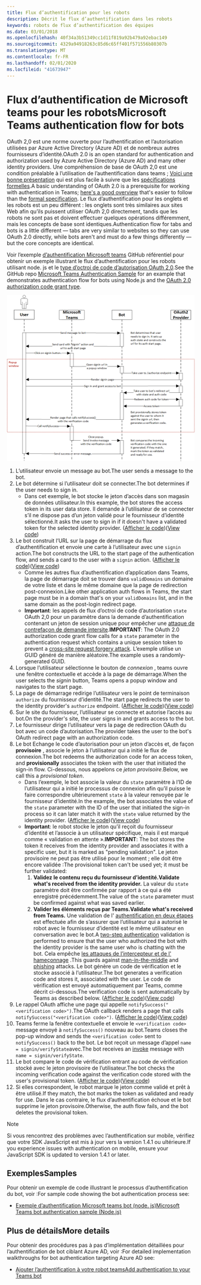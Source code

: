 ```yaml
---
title: Flux d’authentification pour les robots
description: Décrit le flux d’authentification dans les robots
keywords: robots de flux d’authentification des équipes
ms.date: 03/01/2018
ms.openlocfilehash: 40f34a3b51349cc1d11f819a92b479a92ebac149
ms.sourcegitcommit: 4329a94918263c85d6c65ff401f571556b80307b
ms.translationtype: MT
ms.contentlocale: fr-FR
ms.lasthandoff: 02/01/2020
ms.locfileid: "41673947"
---
```

# <a name="microsoft-teams-authentication-flow-for-bots"></a><span data-ttu-id="c9aef-104">Flux d’authentification de Microsoft teams pour les robots</span><span class="sxs-lookup"><span data-stu-id="c9aef-104">Microsoft Teams authentication flow for bots</span></span>

<span data-ttu-id="c9aef-105">OAuth 2,0 est une norme ouverte pour l’authentification et l’autorisation utilisées par Azure Active Directory (Azure AD) et de nombreux autres fournisseurs d’identité.</span><span class="sxs-lookup"><span data-stu-id="c9aef-105">OAuth 2.0 is an open standard for authentication and authorization used by Azure Active Directory (Azure AD) and many other identity providers.</span></span> <span data-ttu-id="c9aef-106">Une compréhension de base de OAuth 2,0 est une condition préalable à l’utilisation de l’authentification dans teams ; [Voici une bonne présentation](https://aaronparecki.com/oauth-2-simplified/) qui est plus facile à suivre que les [spécifications formelles](https://oauth.net/2/).</span><span class="sxs-lookup"><span data-stu-id="c9aef-106">A basic understanding of OAuth 2.0 is a prerequisite for working with authentication in Teams; [here's a good overview](https://aaronparecki.com/oauth-2-simplified/) that's easier to follow than the [formal specification](https://oauth.net/2/).</span></span> <span data-ttu-id="c9aef-107">Le flux d’authentification pour les onglets et les robots est un peu différent : les onglets sont très similaires aux sites Web afin qu’ils puissent utiliser OAuth 2,0 directement, tandis que les robots ne sont pas et doivent effectuer quelques opérations différemment, mais les concepts de base sont identiques.</span><span class="sxs-lookup"><span data-stu-id="c9aef-107">Authentication flow for tabs and bots is a little different — tabs are very similar to websites so they can use OAuth 2.0 directly, while bots aren't and must do a few things differently — but the core concepts are identical.</span></span>

<span data-ttu-id="c9aef-108">Voir l’exemple [d’authentification Microsoft teams](https://github.com/OfficeDev/microsoft-teams-sample-auth-node) GitHub référentiel pour obtenir un exemple illustrant le flux d’authentification pour les robots utilisant node. js et le [type d’octroi de code d’autorisation OAuth 2,0](https://oauth.net/2/grant-types/authorization-code/).</span><span class="sxs-lookup"><span data-stu-id="c9aef-108">See the GitHub repo [Microsoft Teams Authentication Sample](https://github.com/OfficeDev/microsoft-teams-sample-auth-node) for an example that demonstrates authentication flow for bots using Node.js and the [OAuth 2.0 authorization code grant type](https://oauth.net/2/grant-types/authorization-code/).</span></span>

![Diagramme de séquence d’authentification de robot](../../../assets/images/authentication/bot_auth_sequence_diagram.png)

1. <span data-ttu-id="c9aef-110">L’utilisateur envoie un message au bot.</span><span class="sxs-lookup"><span data-stu-id="c9aef-110">The user sends a message to the bot.</span></span>
2. <span data-ttu-id="c9aef-111">Le bot détermine si l’utilisateur doit se connecter.</span><span class="sxs-lookup"><span data-stu-id="c9aef-111">The bot determines if the user needs to sign in.</span></span>
    * <span data-ttu-id="c9aef-112">Dans cet exemple, le bot stocke le jeton d’accès dans son magasin de données utilisateur.</span><span class="sxs-lookup"><span data-stu-id="c9aef-112">In this example, the bot stores the access token in its user data store.</span></span> <span data-ttu-id="c9aef-113">Il demande à l’utilisateur de se connecter s’il ne dispose pas d’un jeton validé pour le fournisseur d’identité sélectionné.</span><span class="sxs-lookup"><span data-stu-id="c9aef-113">It asks the user to sign in if it doesn't have a validated token for the selected identity provider.</span></span> <span data-ttu-id="c9aef-114">([Afficher le code](https://github.com/OfficeDev/microsoft-teams-sample-auth-node/blob/469952a26d618dbf884a3be53c7d921cc580b1e2/src/utils/AuthenticationUtils.ts#L58-L76))</span><span class="sxs-lookup"><span data-stu-id="c9aef-114">([View code](https://github.com/OfficeDev/microsoft-teams-sample-auth-node/blob/469952a26d618dbf884a3be53c7d921cc580b1e2/src/utils/AuthenticationUtils.ts#L58-L76))</span></span>
3. <span data-ttu-id="c9aef-115">Le bot construit l’URL sur la page de démarrage du flux d’authentification et envoie une carte à l’utilisateur avec une `signin` action.</span><span class="sxs-lookup"><span data-stu-id="c9aef-115">The bot constructs the URL to the start page of the authentication flow, and sends a card to the user with a `signin` action.</span></span> <span data-ttu-id="c9aef-116">([Afficher le code](https://github.com/OfficeDev/microsoft-teams-sample-auth-node/blob/469952a26d618dbf884a3be53c7d921cc580b1e2/src/dialogs/BaseIdentityDialog.ts#L160-L190))</span><span class="sxs-lookup"><span data-stu-id="c9aef-116">([View code](https://github.com/OfficeDev/microsoft-teams-sample-auth-node/blob/469952a26d618dbf884a3be53c7d921cc580b1e2/src/dialogs/BaseIdentityDialog.ts#L160-L190))</span></span>
    * <span data-ttu-id="c9aef-117">Comme les autres flux d’authentification d’application dans Teams, la page de démarrage doit se trouver dans `validDomains` un domaine de votre liste et dans le même domaine que la page de redirection post-connexion.</span><span class="sxs-lookup"><span data-stu-id="c9aef-117">Like other application auth flows in Teams, the start page must be in a domain that's on your `validDomains` list, and in the same domain as the post-login redirect page.</span></span>
    * <span data-ttu-id="c9aef-118">**Important**: les appels de flux d’octroi de code d’autorisation `state` OAuth 2,0 pour un paramètre dans la demande d’authentification contenant un jeton de session unique pour empêcher une [attaque de contrefaçon de demande intersite](https://en.wikipedia.org/wiki/Cross-site_request_forgery).</span><span class="sxs-lookup"><span data-stu-id="c9aef-118">**IMPORTANT**: The OAuth 2.0 authorization code grant flow calls for a `state` parameter in the authentication request which contains a unique session token to prevent a [cross-site request forgery attack](https://en.wikipedia.org/wiki/Cross-site_request_forgery).</span></span> <span data-ttu-id="c9aef-119">L’exemple utilise un GUID généré de manière aléatoire.</span><span class="sxs-lookup"><span data-stu-id="c9aef-119">The example uses a randomly-generated GUID.</span></span>
4. <span data-ttu-id="c9aef-120">Lorsque l’utilisateur sélectionne le bouton de *connexion* , teams ouvre une fenêtre contextuelle et accède à la page de démarrage.</span><span class="sxs-lookup"><span data-stu-id="c9aef-120">When the user selects the *signin* button, Teams opens a popup window and navigates to the start page.</span></span>
5. <span data-ttu-id="c9aef-121">La page de démarrage redirige l’utilisateur vers le point de terminaison `authorize` du fournisseur d’identité.</span><span class="sxs-lookup"><span data-stu-id="c9aef-121">The start page redirects the user to the identity provider's `authorize` endpoint.</span></span> <span data-ttu-id="c9aef-122">([Afficher le code](https://github.com/OfficeDev/microsoft-teams-sample-auth-node/blob/469952a26d618dbf884a3be53c7d921cc580b1e2/public/html/auth-start.html#L51-L56))</span><span class="sxs-lookup"><span data-stu-id="c9aef-122">([View code](https://github.com/OfficeDev/microsoft-teams-sample-auth-node/blob/469952a26d618dbf884a3be53c7d921cc580b1e2/public/html/auth-start.html#L51-L56))</span></span>
6. <span data-ttu-id="c9aef-123">Sur le site du fournisseur, l’utilisateur se connecte et autorise l’accès au bot.</span><span class="sxs-lookup"><span data-stu-id="c9aef-123">On the provider's site, the user signs in and grants access to the bot.</span></span>
7. <span data-ttu-id="c9aef-124">Le fournisseur dirige l’utilisateur vers la page de redirection OAuth du bot avec un code d’autorisation.</span><span class="sxs-lookup"><span data-stu-id="c9aef-124">The provider takes the user to the bot's OAuth redirect page with an authorization code.</span></span>
8. <span data-ttu-id="c9aef-125">Le bot Echange le code d’autorisation pour un jeton d’accès et, de façon **provisoire** , associe le jeton à l’utilisateur qui a initié le flux de connexion.</span><span class="sxs-lookup"><span data-stu-id="c9aef-125">The bot redeems the authorization code for an access token, and **provisionally** associates the token with the user that initiated the sign-in flow.</span></span> <span data-ttu-id="c9aef-126">Ci-dessous, nous appelons ce *jeton provisoire*.</span><span class="sxs-lookup"><span data-stu-id="c9aef-126">Below, we call this a *provisional token*.</span></span>
    * <span data-ttu-id="c9aef-127">Dans l’exemple, le bot associe la valeur du `state` paramètre à l’ID de l’utilisateur qui a initié le processus de connexion afin qu’il puisse le faire correspondre ultérieurement `state` à la valeur renvoyée par le fournisseur d’identité.</span><span class="sxs-lookup"><span data-stu-id="c9aef-127">In the example, the bot associates the value of the `state` parameter with the ID of the user that initiated the sign-in process so it can later match it with the `state` value returned by the identity provider.</span></span> <span data-ttu-id="c9aef-128">([Afficher le code](https://github.com/OfficeDev/microsoft-teams-sample-auth-node/blob/469952a26d618dbf884a3be53c7d921cc580b1e2/src/AuthBot.ts#L70-L99))</span><span class="sxs-lookup"><span data-stu-id="c9aef-128">([View code](https://github.com/OfficeDev/microsoft-teams-sample-auth-node/blob/469952a26d618dbf884a3be53c7d921cc580b1e2/src/AuthBot.ts#L70-L99))</span></span>
    * <span data-ttu-id="c9aef-129">**Important**: le robot stocke le jeton qu’il reçoit du fournisseur d’identité et l’associe à un utilisateur spécifique, mais il est marqué comme « validation en attente ».</span><span class="sxs-lookup"><span data-stu-id="c9aef-129">**IMPORTANT**: The bot stores the token it receives from the identity provider and associates it with a specific user, but it is marked as "pending validation".</span></span> <span data-ttu-id="c9aef-130">Le jeton provisoire ne peut pas être utilisé pour le moment ; elle doit être encore validée :</span><span class="sxs-lookup"><span data-stu-id="c9aef-130">The provisional token can't be used yet; it must be further validated:</span></span>
      1. <span data-ttu-id="c9aef-131">**Validez le contenu reçu du fournisseur d’identité.**</span><span class="sxs-lookup"><span data-stu-id="c9aef-131">**Validate what's received from the identity provider.**</span></span> <span data-ttu-id="c9aef-132">La valeur du `state` paramètre doit être confirmée par rapport à ce qui a été enregistré précédemment.</span><span class="sxs-lookup"><span data-stu-id="c9aef-132">The value of the `state` parameter must be confirmed against what was saved earlier.</span></span> 
      1. <span data-ttu-id="c9aef-133">**Valider les éléments reçus par Teams.**</span><span class="sxs-lookup"><span data-stu-id="c9aef-133">**Validate what's received from Teams.**</span></span> <span data-ttu-id="c9aef-134">Une validation de l' [authentification en deux étapes](https://en.wikipedia.org/wiki/Man-in-the-middle_attack) est effectuée afin de s’assurer que l’utilisateur qui a autorisé le robot avec le fournisseur d’identité est le même utilisateur en conversation avec le bot.</span><span class="sxs-lookup"><span data-stu-id="c9aef-134">A [two-step authentication](https://en.wikipedia.org/wiki/Man-in-the-middle_attack) validation is performed to ensure that the user who authorized the bot with the identity provider is the same user who is chatting with the bot.</span></span> <span data-ttu-id="c9aef-135">Cela empêche [les attaques de l’intercepteur et de l'](https://en.wikipedia.org/wiki/Man-in-the-middle_attack) [hameçonnage](https://en.wikipedia.org/wiki/Phishing) .</span><span class="sxs-lookup"><span data-stu-id="c9aef-135">This guards against [man-in-the-middle](https://en.wikipedia.org/wiki/Man-in-the-middle_attack) and [phishing](https://en.wikipedia.org/wiki/Phishing) attacks.</span></span> <span data-ttu-id="c9aef-136">Le bot génère un code de vérification et le stocke associé à l’utilisateur.</span><span class="sxs-lookup"><span data-stu-id="c9aef-136">The bot generates a verification code and stores it, associated with the user.</span></span> <span data-ttu-id="c9aef-137">Le code de vérification est envoyé automatiquement par Teams, comme décrit ci-dessous.</span><span class="sxs-lookup"><span data-stu-id="c9aef-137">The verification code is sent automatically by Teams as described below.</span></span> <span data-ttu-id="c9aef-138">([Afficher le code](https://github.com/OfficeDev/microsoft-teams-sample-auth-node/blob/469952a26d618dbf884a3be53c7d921cc580b1e2/src/AuthBot.ts#L100-L113))</span><span class="sxs-lookup"><span data-stu-id="c9aef-138">([View code](https://github.com/OfficeDev/microsoft-teams-sample-auth-node/blob/469952a26d618dbf884a3be53c7d921cc580b1e2/src/AuthBot.ts#L100-L113))</span></span>
9. <span data-ttu-id="c9aef-139">Le rappel OAuth affiche une page qui appelle `notifySuccess("<verification code>")`.</span><span class="sxs-lookup"><span data-stu-id="c9aef-139">The OAuth callback renders a page that calls `notifySuccess("<verification code>")`.</span></span> <span data-ttu-id="c9aef-140">([Afficher le code](https://github.com/OfficeDev/microsoft-teams-sample-auth-node/blob/master/src/views/oauth-callback-success.hbs))</span><span class="sxs-lookup"><span data-stu-id="c9aef-140">([View code](https://github.com/OfficeDev/microsoft-teams-sample-auth-node/blob/master/src/views/oauth-callback-success.hbs))</span></span>
10. <span data-ttu-id="c9aef-141">Teams ferme la fenêtre contextuelle et envoie le `<verification code>` message envoyé à `notifySuccess()` nouveau au bot.</span><span class="sxs-lookup"><span data-stu-id="c9aef-141">Teams closes the pop-up window and sends the `<verification code>` sent to `notifySuccess()` back to the bot.</span></span> <span data-ttu-id="c9aef-142">Le bot reçoit un [](/bot-framework/dotnet/bot-builder-dotnet-activities#invoke) message d’appel `name = signin/verifyState`avec.</span><span class="sxs-lookup"><span data-stu-id="c9aef-142">The bot receives an [invoke](/bot-framework/dotnet/bot-builder-dotnet-activities#invoke) message with `name = signin/verifyState`.</span></span>
11. <span data-ttu-id="c9aef-143">Le bot compare le code de vérification entrant au code de vérification stocké avec le jeton provisoire de l’utilisateur.</span><span class="sxs-lookup"><span data-stu-id="c9aef-143">The bot checks the incoming verification code against the verification code stored with the user's provisional token.</span></span> <span data-ttu-id="c9aef-144">([Afficher le code](https://github.com/OfficeDev/microsoft-teams-sample-auth-node/blob/469952a26d618dbf884a3be53c7d921cc580b1e2/src/dialogs/BaseIdentityDialog.ts#L127-L140))</span><span class="sxs-lookup"><span data-stu-id="c9aef-144">([View code](https://github.com/OfficeDev/microsoft-teams-sample-auth-node/blob/469952a26d618dbf884a3be53c7d921cc580b1e2/src/dialogs/BaseIdentityDialog.ts#L127-L140))</span></span>
12. <span data-ttu-id="c9aef-145">Si elles correspondent, le robot marque le jeton comme validé et prêt à être utilisé.</span><span class="sxs-lookup"><span data-stu-id="c9aef-145">If they match, the bot marks the token as validated and ready for use.</span></span> <span data-ttu-id="c9aef-146">Dans le cas contraire, le flux d’authentification échoue et le bot supprime le jeton provisoire.</span><span class="sxs-lookup"><span data-stu-id="c9aef-146">Otherwise, the auth flow fails, and the bot deletes the provisional token.</span></span>

> [!NOTE]
> <span data-ttu-id="c9aef-147">Si vous rencontrez des problèmes avec l’authentification sur mobile, vérifiez que votre SDK JavaScript est mis à jour vers la version 1.4.1 ou ultérieure.</span><span class="sxs-lookup"><span data-stu-id="c9aef-147">If you experience issues with authentication on mobile, ensure your JavaScript SDK is updated to version 1.4.1 or later.</span></span>

## <a name="samples"></a><span data-ttu-id="c9aef-148">Exemples</span><span class="sxs-lookup"><span data-stu-id="c9aef-148">Samples</span></span>

<span data-ttu-id="c9aef-149">Pour obtenir un exemple de code illustrant le processus d’authentification du bot, voir :</span><span class="sxs-lookup"><span data-stu-id="c9aef-149">For sample code showing the bot authentication process see:</span></span>

* [<span data-ttu-id="c9aef-150">Exemple d’authentification Microsoft teams bot (node. js)</span><span class="sxs-lookup"><span data-stu-id="c9aef-150">Microsoft Teams bot authentication sample (Node.js)</span></span>](https://github.com/OfficeDev/microsoft-teams-sample-auth-node)

## <a name="more-details"></a><span data-ttu-id="c9aef-151">Plus de détails</span><span class="sxs-lookup"><span data-stu-id="c9aef-151">More details</span></span>

<span data-ttu-id="c9aef-152">Pour obtenir des procédures pas à pas d’implémentation détaillées pour l’authentification de bot ciblant Azure AD, voir :</span><span class="sxs-lookup"><span data-stu-id="c9aef-152">For detailed implementation walkthroughs for bot authentication targeting Azure AD see:</span></span>

* [<span data-ttu-id="c9aef-153">Ajouter l’authentification à votre robot teams</span><span class="sxs-lookup"><span data-stu-id="c9aef-153">Add authentication to your Teams bot</span></span>](add-authentication.md)

